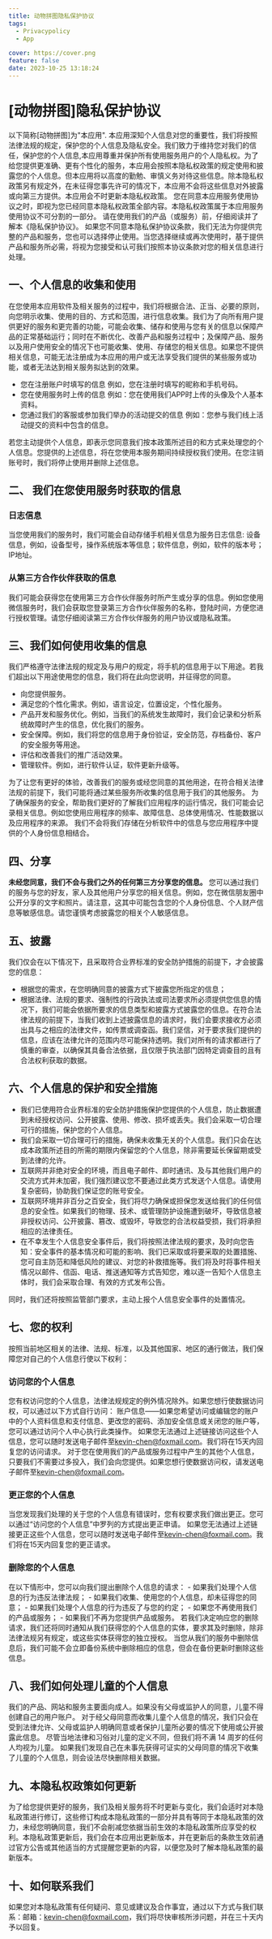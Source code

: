 ```yaml
---
title: 动物拼图隐私保护协议
tags:
  - Privacypolicy
  - App

cover: https://cover.png
feature: false
date: 2023-10-25 13:18:24
---
```

# [动物拼图]隐私保护协议
以下简称[动物拼图]为"本应用".
本应用深知个人信息对您的重要性，我们将按照法律法规的规定，保护您的个人信息及隐私安全。我们致力于维持您对我们的信任，保护您的个人信息,本应用尊重并保护所有使用服务用户的个人隐私权。为了给您提供更准确、更有个性化的服务，本应用会按照本隐私权政策的规定使用和披露您的个人信息。但本应用将以高度的勤勉、审慎义务对待这些信息。除本隐私权政策另有规定外，在未征得您事先许可的情况下，本应用不会将这些信息对外披露或向第三方提供。本应用会不时更新本隐私权政策。 您在同意本应用服务使用协议之时，即视为您已经同意本隐私权政策全部内容。本隐私权政策属于本应用服务使用协议不可分割的一部分。
请在使用我们的产品（或服务）前，仔细阅读并了解本《隐私保护协议》。
如果您不同意本隐私保护协议条款，我们无法为你提供完整的产品和服务，您也可以选择停止使用。当您选择继续或再次使用时，基于提供产品和服务所必需，将视为您接受和认可我们按照本协议条款对您的相关信息进行处理。
## 一、个人信息的收集和使用
在您使用本应用软件及相关服务的过程中，我们将根据合法、正当、必要的原则，向您明示收集、使用的目的、方式和范围，进行信息收集。我们为了向所有用户提供更好的服务和更完善的功能，可能会收集、储存和使用与您有关的信息以保障产品的正常基础运行；同时在不断优化、改善产品和服务过程中；及保障产品、服务以及用户使用安全的情况下也可能收集、使用、存储您的相关信息。如果您不提供相关信息，可能无法注册成为本应用的用户或无法享受我们提供的某些服务或功能，或者无法达到相关服务拟达到的效果。

- 您在注册账户时填写的信息
例如，您在注册时填写的昵称和手机号码。
- 您在使用服务时上传的信息
例如：您在使用我们APP时上传的头像及个人基本资料。
- 您通过我们的客服或参加我们举办的活动提交的信息
例如：您参与我们线上活动提交的资料中包含的信息。

若您主动提供个人信息，即表示您同意我们按本政策所述目的和方式来处理您的个人信息。您提供的上述信息，将在您使用本服务期间持续授权我们使用。在您注销账号时，我们将停止使用并删除上述信息。
## 二、 我们在您使用服务时获取的信息
### 日志信息
当您使用我们的服务时，我们可能会自动存储手机相关信息为服务日志信息: 设备信息，例如，设备型号，操作系统版本等信息；软件信息，例如，软件的版本号；IP地址。
### 从第三方合作伙伴获取的信息
我们可能会获得您在使用第三方合作伙伴服务时所产生或分享的信息。例如您使用微信服务时，我们会获取您登录第三方合作伙伴服务的名称，登陆时间，方便您进行授权管理。请您仔细阅读第三方合作伙伴服务的用户协议或隐私政策。
## 三、我们如何使用收集的信息
我们严格遵守法律法规的规定及与用户的规定，将手机的信息用于以下用途。若我们超出以下用途使用您的信息，我们将在此向您说明，并征得您的同意。

- 向您提供服务。
- 满足您的个性化需求。例如，语言设定，位置设定，个性化服务。
- 产品开发和服务优化。例如，当我们的系统发生故障时，我们会记录和分析系统故障时产生的信息，优化我们的服务。
- 安全保障。例如，我们将您的信息用于身份验证，安全防范，存档备份、客户的安全服务等用途。
- 评估和改善我们的推广活动效果。
- 管理软件。例如，进行软件认证，软件更新升级等。

为了让您有更好的体验，改善我们的服务或经您同意的其他用途，在符合相关法律法规的前提下，我们可能将通过某些服务所收集的信息用于我们的其他服务。
为了确保服务的安全，帮助我们更好的了解我们应用程序的运行情况，我们可能会记录相关信息。例如您使用应用程序的频率、故障信息、总体使用情况、性能数据以及应用程序的来源。 我们不会将我们存储在分析软件中的信息与您应用程序中提供的个人身份信息相结合。
## 四、分享
**未经您同意，我们不会与我们之外的任何第三方分享您的信息。**
您可以通过我们的服务与您的好友，家人及其他用户分享您的相关信息。例如，您在微信朋友圈中公开分享的文字和照片。请注意，这其中可能包含您的个人身份信息、个人财产信息等敏感信息。请您谨慎考虑披露您的相关个人敏感信息。
## 五、披露
我们仅会在以下情况下，且采取符合业界标准的安全防护措施的前提下，才会披露您的信息：

- 根据您的需求，在您明确同意的披露方式下披露您所指定的信息；
- 根据法律、法规的要求、强制性的行政执法或司法要求所必须提供您信息的情况下，我们可能会依据所要求的信息类型和披露方式披露您的信息。在符合法律法规的前提下，当我们收到上述披露信息的请求时，我们会要求接收方必须出具与之相应的法律文件，如传票或调查函。我们坚信，对于要求我们提供的信息，应该在法律允许的范围内尽可能保持透明。我们对所有的请求都进行了慎重的审查，以确保其具备合法依据，且仅限于执法部门因特定调查目的且有合法权利获取的数据。

## 六、个人信息的保护和安全措施

- 我们已使用符合业界标准的安全防护措施保护您提供的个人信息，防止数据遭到未经授权访问、公开披露、使用、修改、损坏或丢失。我们会采取一切合理可行的措施，保护您的个人信息。
- 我们会采取一切合理可行的措施，确保未收集无关的个人信息。我们只会在达成本政策所述目的所需的期限内保留您的个人信息，除非需要延长保留期或受到法律的允许。
- 互联网并非绝对安全的环境，而且电子邮件、即时通讯、及与其他我们用户的交流方式并未加密，我们强烈建议您不要通过此类方式发送个人信息。请使用复杂密码，协助我们保证您的账号安全。
- 互联网环境并非百分之百安全，我们将尽力确保或担保您发送给我们的任何信息的安全性。如果我们的物理、技术、或管理防护设施遭到破坏，导致信息被非授权访问、公开披露、篡改、或毁坏，导致您的合法权益受损，我们将承担相应的法律责任。
- 在不幸发生个人信息安全事件后，我们将按照法律法规的要求，及时向您告知：安全事件的基本情况和可能的影响、我们已采取或将要采取的处置措施、您可自主防范和降低风险的建议、对您的补救措施等。我们将及时将事件相关情况以邮件、信函、电话、推送通知等方式告知您，难以逐一告知个人信息主体时，我们会采取合理、有效的方式发布公告。

同时，我们还将按照监管部门要求，主动上报个人信息安全事件的处置情况。
## 七、您的权利
按照当前地区相关的法律、法规、标准，以及其他国家、地区的通行做法，我们保障您对自己的个人信息行使以下权利：
### 访问您的个人信息
您有权访问您的个人信息，法律法规规定的例外情况除外。如果您想行使数据访问权，可以通过以下方式自行访问：
账户信息——如果您希望访问或编辑您的账户中的个人资料信息和支付信息、更改您的密码、添加安全信息或关闭您的账户等，您可以通过访问个人中心执行此类操作。
如果您无法通过上述链接访问这些个人信息，您可以随时发送电子邮件至[kevin-chen@foxmail.com](mailto:kevin-chen@foxmail.com?subject=关于[动物拼图]的隐私协议的问题)。我们将在15天内回复您的访问请求。
对于您在使用我们的产品或服务过程中产生的其他个人信息，只要我们不需要过多投入，我们会向您提供。如果您想行使数据访问权，请发送电子邮件至[kevin-chen@foxmail.com](mailto:kevin-chen@foxmail.com?subject=关于[动物拼图]的隐私协议的问题)。
### 更正您的个人信息
当您发现我们处理的关于您的个人信息有错误时，您有权要求我们做出更正。您可以通过“访问您的个人信息”中罗列的方式提出更正申请。
如果您无法通过上述链接更正这些个人信息，您可以随时发送电子邮件至[kevin-chen@foxmail.com](mailto:kevin-chen@foxmail.com?subject=关于[动物拼图]的隐私协议的问题)。我们将在15天内回复您的更正请求。
### 删除您的个人信息
在以下情形中，您可以向我们提出删除个人信息的请求：
    - 如果我们处理个人信息的行为违反法律法规；
    - 如果我们收集、使用您的个人信息，却未征得您的同意；
    - 如果我们处理个人信息的行为违反了与您的约定；
    - 如果您不再使用我们的产品或服务；
    - 如果我们不再为您提供产品或服务。
若我们决定响应您的删除请求，我们还将同时通知从我们获得您的个人信息的实体，要求其及时删除，除非法律法规另有规定，或这些实体获得您的独立授权。
当您从我们的服务中删除信息后，我们可能不会立即备份系统中删除相应的信息，但会在备份更新时删除这些信息。
## 八、我们如何处理儿童的个人信息
我们的产品、网站和服务主要面向成人。如果没有父母或监护人的同意，儿童不得创建自己的用户账户。
对于经父母同意而收集儿童个人信息的情况，我们只会在受到法律允许、父母或监护人明确同意或者保护儿童所必要的情况下使用或公开披露此信息。
尽管当地法律和习俗对儿童的定义不同，但我们将不满 14 周岁的任何人均视为儿童。
如果我们发现自己在未事先获得可证实的父母同意的情况下收集了儿童的个人信息，则会设法尽快删除相关数据。
## 九、本隐私权政策如何更新
为了给您提供更好的服务，我们及相关服务将不时更新与变化，我们会适时对本隐私政策进行修订，这些修订构成本隐私政策的一部分并具有等同于本隐私政策的效力，未经您明确同意，我们不会削减您依据当前生效的本隐私政策所应享受的权利。本隐私政策更新后，我们会在本应用出更新版本，并在更新后的条款生效前通过官方公告或其他适当的方式提醒您更新的内容，以便您及时了解本隐私政策的最新版本。
## 十、如何联系我们
如果您对本隐私政策有任何疑问、意见或建议及合作事宜，通过以下方式与我们联系：邮箱：[kevin-chen@foxmail.com](mailto:kevin-chen@foxmail.com?subject=关于[动物拼图]的隐私协议的问题)，我们将尽快审核所涉问题，并在三十天内予以回复。
